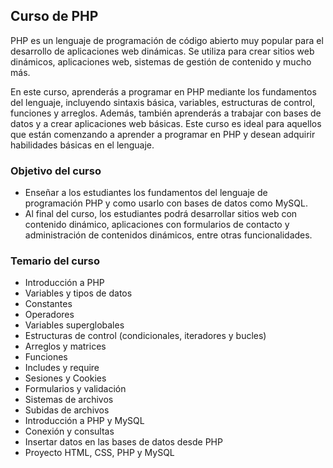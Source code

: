 ## Curso de PHP

PHP es un lenguaje de programación de código abierto muy popular para el desarrollo de aplicaciones web dinámicas. Se utiliza para crear sitios web dinámicos, aplicaciones web, sistemas de gestión de contenido y mucho más.

En este curso, aprenderás a programar en PHP mediante los fundamentos del lenguaje, incluyendo sintaxis básica, variables, estructuras de control, funciones y arreglos. Además, también aprenderás a trabajar con bases de datos y a crear aplicaciones web básicas. Este curso es ideal para aquellos que están comenzando a aprender a programar en PHP y desean adquirir habilidades básicas en el lenguaje.

### Objetivo del curso

- Enseñar a los estudiantes los fundamentos del lenguaje de programación PHP y como usarlo con bases de datos como MySQL.
- Al final del curso, los estudiantes podrá desarrollar sitios web con contenido dinámico, aplicaciones con formularios de contacto y administración de contenidos dinámicos, entre otras funcionalidades.

### Temario del curso

- Introducción a PHP
- Variables y tipos de datos
- Constantes
- Operadores
- Variables superglobales
- Estructuras de control (condicionales, iteradores y bucles)
- Arreglos y matrices
- Funciones
- Includes y require
- Sesiones y Cookies
- Formularios y validación
- Sistemas de archivos
- Subidas de archivos
- Introducción a PHP y MySQL
- Conexión y consultas
- Insertar datos en las bases de datos desde PHP
- Proyecto HTML, CSS, PHP y MySQL